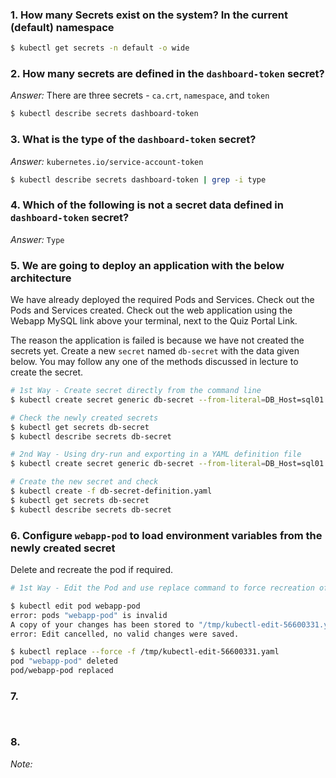### 1. How many Secrets exist on the system? In the current (default) namespace

```bash
$ kubectl get secrets -n default -o wide
```

### 2. How many secrets are defined in the `dashboard-token` secret?

*Answer:* There are three secrets - `ca.crt`, `namespace`, and `token`

```bash
$ kubectl describe secrets dashboard-token
```

### 3. What is the type of the `dashboard-token` secret?

*Answer:* `kubernetes.io/service-account-token`

```bash
$ kubectl describe secrets dashboard-token | grep -i type
```

### 4. Which of the following is not a secret data defined in `dashboard-token` secret?

*Answer:* `Type` 

### 5. We are going to deploy an application with the below architecture

We have already deployed the required Pods and Services. Check out the Pods and Services created. Check out the web application using the Webapp MySQL link above your terminal, next to the Quiz Portal Link.

The reason the application is failed is because we have not created the secrets yet. Create a new `secret` named `db-secret` with the data given below.
You may follow any one of the methods discussed in lecture to create the secret.

```bash
# 1st Way - Create secret directly from the command line
$ kubectl create secret generic db-secret --from-literal=DB_Host=sql01 --from-literal=DB_User=root --from-literal=DB_Password=password123

# Check the newly created secrets 
$ kubectl get secrets db-secret
$ kubectl describe secrets db-secret
```

```bash
# 2nd Way - Using dry-run and exporting in a YAML definition file
$ kubectl create secret generic db-secret --from-literal=DB_Host=sql01 --from-literal=DB_User=root --from-literal=DB_Password=password123 --dry-run=client -o yaml > db-secret-definition.yaml

# Create the new secret and check
$ kubectl create -f db-secret-definition.yaml
$ kubectl get secrets db-secret
$ kubectl describe secrets db-secret
```

### 6. Configure `webapp-pod` to load environment variables from the newly created secret

Delete and recreate the pod if required.

```bash
# 1st Way - Edit the Pod and use replace command to force recreation of the Pod (edit is forbidden but we can use the /tmp/file to create the new Pod

$ kubectl edit pod webapp-pod 
error: pods "webapp-pod" is invalid
A copy of your changes has been stored to "/tmp/kubectl-edit-56600331.yaml"
error: Edit cancelled, no valid changes were saved.

$ kubectl replace --force -f /tmp/kubectl-edit-56600331.yaml 
pod "webapp-pod" deleted
pod/webapp-pod replaced
```

### 7. 

```bash
```

```bash
```

### 8. 

*Note:* 


```bash
```

